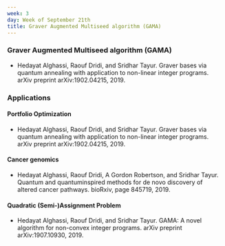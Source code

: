 ```yaml
---
week: 3
day: Week of September 21th
title: Graver Augmented Multiseed algorithm (GAMA)
---
```

### Graver Augmented Multiseed algorithm (GAMA)
- Hedayat Alghassi, Raouf Dridi, and Sridhar Tayur. Graver bases via quantum annealing with application
to non-linear integer programs. arXiv preprint arXiv:1902.04215, 2019.

### Applications

#### Portfolio Optimization
- Hedayat Alghassi, Raouf Dridi, and Sridhar Tayur. Graver bases via quantum annealing with application
to non-linear integer programs. arXiv preprint arXiv:1902.04215, 2019.

#### Cancer genomics
- Hedayat Alghassi, Raouf Dridi, A Gordon Robertson, and Sridhar Tayur. Quantum and quantuminspired
methods for de novo discovery of altered cancer pathways. bioRxiv, page 845719, 2019.

#### Quadratic (Semi-)Assignment Problem
- Hedayat Alghassi, Raouf Dridi, and Sridhar Tayur. GAMA: A novel algorithm for non-convex integer
programs. arXiv preprint arXiv:1907.10930, 2019.
